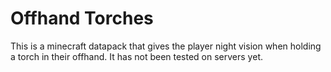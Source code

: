 # Offhand Torches

This is a minecraft datapack that gives the player night vision when holding a torch in their offhand. It has not been tested on servers yet.
